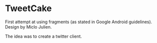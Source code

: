 TweetCake
=========
First attempt at using fragments (as stated in Google Android guidelines).
Design by Miclo Julien.

The idea was to create a twitter client.
